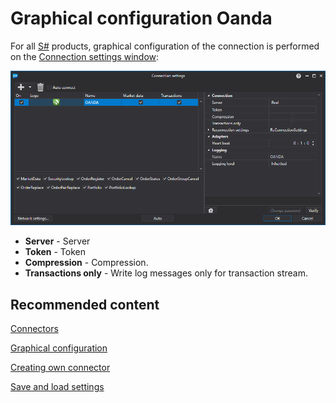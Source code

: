 # Graphical configuration Oanda

For all [S\#](StockSharpAbout.md) products, graphical configuration of the connection is performed on the [Connection settings window](API_UI_ConnectorWindow.md):

![API GUI Settings OANDA](../images/API_GUI_Settings_OANDA.png)

- **Server** \- Server
- **Token** \- Token
- **Compression** \- Compression.
- **Transactions only** \- Write log messages only for transaction stream.

## Recommended content

[Connectors](API_Connectors.md)

[Graphical configuration](API_ConnectorsUIConfiguration.md)

[Creating own connector](ConnectorCreating.md)

[Save and load settings](API_Connectors_SaveConnectorSettings.md)
